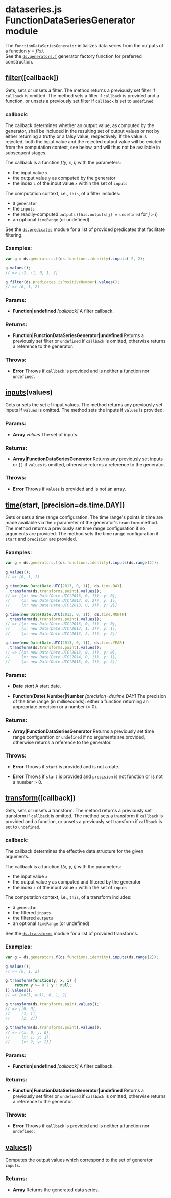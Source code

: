 

# dataseries.js FunctionDataSeriesGenerator module

The `FunctionDataSeriesGenerator` initializes data series from the outputs
of a function *y = f(x)*.<br>
See the [`ds.generators.f`](ds.generators.html#f) generator factory function
for preferred construction.

## <a name="filter" href="#">filter</a>([callback])

Gets, sets or unsets a filter.
The method returns a previously set filter if `callback` is omitted.
The method sets a filter if `callback` is provided and a function, or unsets a previously set filter if `callback` is set to `undefined`.

### callback:

The callback determines whether an output value, as computed by the generator, shall be included in the resulting
set of output values or not by either returning a truthy or a falsy value, respectively. If the value is rejected,
both the input value and the rejected output value will be evicted from the computation context, see below,
and will thus not be available in subsequent stages.

The callback is a function *f(y, x, i)* with the parameters:
- the input value `x`
- the output value `y` as computed by the generator
- the index `i` of the input value `x` within the set of `inputs`

The computation context, i.e., `this`, of a filter includes:
- a `generator`
- the `inputs`
- the readily-computed `outputs` (`this.outputs[j] = undefined` for *j > i*)
- an optional `timeRange` (or undefined)

See the [`ds.predicates`](ds.predicates.html) module for a list of provided predicates that facilitate filtering.

### Examples:

```javascript
var g = ds.generators.f(ds.functions.identity).inputs(-2, 2);

g.values();
// => [-2, -1, 0, 1, 2]

g.filter(ds.predicates.isPositiveNumber).values();
// => [0, 1, 2]
```

### Params:

* **Function|undefined** *[callback]* A filter callback.

### Returns:

* **Function|FunctionDataSeriesGenerator|undefined** Returns a previously set filter or `undefined` if `callback` is omitted, otherwise returns a reference to the generator.

### Throws:

* **Error** Throws if `callback` is provided and is neither a function nor `undefined`.

## <a name="inputs" href="#">inputs</a>(values)

Gets or sets the set of input values.
The method returns any previously set inputs if `values` is omitted.
The method sets the inputs if `values` is provided.

### Params:

* **Array** *values* The set of inputs.

### Returns:

* **Array|FunctionDataSeriesGenerator** Returns any previously set inputs or `[]` if `values` is omitted, otherwise returns a reference to the generator.

### Throws:

* **Error** Throws if `values` is provided and is not an array.

## <a name="time" href="#">time</a>(start, [precision=ds.time.DAY])

Gets or sets a time range configuration.
The time range's points in time are made available via the `x` parameter of the generator's `transform` method.
The method returns a previously set time range configuration if no arguments are provided.
The method sets the time range configuration if `start` and `precision` are provided.

### Examples:

```javascript
var g = ds.generators.f(ds.functions.identity).inputs(ds.range(2));

g.values();
// => [0, 1, 2]

g.time(new Date(Date.UTC(2013, 0, 1)), ds.time.DAY)
 .transform(ds.transforms.point).values();
// => [{x: new Date(Date.UTC(2013, 0, 1)), y: 0},
//     {x: new Date(Date.UTC(2013, 0, 2)), y: 1},
//     {x: new Date(Date.UTC(2013, 0, 3)), y: 2}]

g.time(new Date(Date.UTC(2013, 0, 1)), ds.time.MONTH)
 .transform(ds.transforms.point).values();
// => [{x: new Date(Date.UTC(2013, 0, 1)), y: 0},
//     {x: new Date(Date.UTC(2013, 1, 1)), y: 1},
//     {x: new Date(Date.UTC(2013, 2, 1)), y: 2}]

g.time(new Date(Date.UTC(2013, 0, 1)), ds.time.YEAR)
 .transform(ds.transforms.point).values();
// => [{x: new Date(Date.UTC(2013, 0, 1)), y: 0},
//     {x: new Date(Date.UTC(2014, 0, 1)), y: 1},
//     {x: new Date(Date.UTC(2015, 0, 1)), y: 2}]
```

### Params:

* **Date** *start* A start date.

* **Function(Date):Number|Number** *[precision=ds.time.DAY]* The precision of the time range (in milliseconds): either a function returning an appropriate precision or a number (> 0).

### Returns:

* **Array|FunctionDataSeriesGenerator** Returns a previously set time range configuration or `undefined` if no arguments are provided, otherwise returns a reference to the generator.

### Throws:

* **Error** Throws if `start` is provided and is not a date.

* **Error** Throws if `start` is provided and `precision` is not function or is not a number > 0.

## <a name="transform" href="#">transform</a>([callback])

Gets, sets or unsets a transform.
The method returns a previously set transform if `callback` is omitted.
The method sets a transform if `callback` is provided and a function, or unsets a previously set transform if `callback` is set to `undefined`.

### callback:

The callback determines the effective data structure for the given arguments.

The callback is a function *f(x, y, i)* with the parameters:
- the input value `x`
- the output value `y` as computed and filtered by the generator
- the index `i` of the input value `x` within the set of `inputs`

The computation context, i.e., `this`, of a transform includes:
- a `generator`
- the filtered `inputs`
- the filtered `outputs`
- an optional `timeRange` (or undefined)

See the [`ds.transforms`](ds.transforms.html) module for a list of provided transforms.

### Examples:

```javascript
var g = ds.generators.f(ds.functions.identity).inputs(ds.range(2));

g.values();
// => [0, 1, 2]

g.transform(function(y, x, i) {
    return y >= 0 ? y : null;
}).values();
// => [null, null, 0, 1, 2]

g.transform(ds.transforms.pair).values();
// => [[0, 0],
//     [1, 1],
//     [2, 2]]

g.transform(ds.transforms.point).values();
// => [{x: 0, y: 0},
//     {x: 1, y: 1},
//     {x: 2, y: 2}]
```

### Params:

* **Function|undefined** *[callback]* A filter callback.

### Returns:

* **Function|FunctionDataSeriesGenerator|undefined** Returns a previously set filter or `undefined` if `callback` is omitted, otherwise returns a reference to the generator.

### Throws:

* **Error** Throws if `callback` is provided and is neither a function nor `undefined`.

## <a name="values" href="#">values</a>()

Computes the output values which correspond to the set of generator `inputs`.

### Returns:

* **Array** Returns the generated data series.
